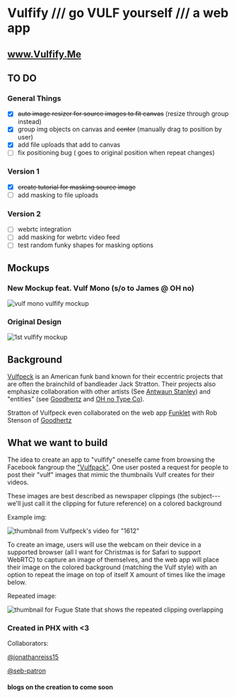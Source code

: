 # Vulfify /// go VULF yourself /// a web app
## www.Vulfify.Me

## TO DO

### General Things
- [x] ~~auto image resizer for source images to fit canvas~~ (resize through group instead)
- [x] group img objects on canvas and ~~center~~ (manually drag to position by user)
- [x] add file uploads that add to canvas
- [ ] fix positioning bug ( goes to original position when repeat changes)

### Version 1
- [x] ~~create tutorial for masking source image~~
- [ ] add masking to file uploads

### Version 2
- [ ] webrtc integration
- [ ] add masking for webrtc video feed
- [ ] test random funky shapes for masking options

## Mockups
### New Mockup feat. Vulf Mono (s/o to James @ OH no)
![vulf mono vulfify mockup](https://github.com/JonathanReiss15/Vulfify/blob/master/DOCS/img/vulfmonomockup.png?raw=true)

### Original Design
![1st vulfify mockup](https://github.com/JonathanReiss15/Vulfify/blob/master/DOCS/img/vulfifymockup1.png?raw=true)

## Background
[Vulfpeck](http://vulfpeck.com) is an American funk band known for their eccentric projects that are often the brainchild of bandleader Jack Stratton.  Their projects also emphasize collaboration with other artists (See [Antwaun Stanley](https://www.youtube.com/watch?v=TiiWR6436Eg)) and "entities" (see [Goodhertz](https://goodhertz.co/vulf-comp) and [OH no Type Co](https://medium.com/@ohno/the-process-of-vulf-mono-e29b3971a014#.9vmpcsby1)).  

Stratton of Vulfpeck even collaborated on the web app [Funklet](http://funklet.com) with Rob Stenson of [Goodhertz](https://goodhertz.co)

## What we want to build
The idea to create an app to "vulfify" oneselfe came from browsing the Facebook fangroup the ["Vulfpack"](https://www.facebook.com/groups/1668975940044050/).  One user posted a request for people to post their "vulf" images that mimic the thumbnails Vulf creates for their videos.

These images are best described as newspaper clippings (the subject---we'll just call it the clipping for future reference) on a colored background

Example img:

![thumbnail from Vulfpeck's video for "1612"](https://raw.githubusercontent.com/JonathanReiss15/Vulfify/master/DOCS/img/1612.jpg)

To create an image, users will use the webcam on their device in a supported browser (all I want for Christmas is for Safari to support WebRTC) to capture an image of themselves, and the web app will place their image on the colored background (matching the Vulf style) with an option to repeat the image on top of itself X amount of times like the image below.

Repeated image:

![thumbnail for Fugue State that shows the repeated clipping overlapping](https://github.com/JonathanReiss15/Vulfify/blob/master/DOCS/img/repeatedexample.jpg?raw=true)

### Created in PHX with <3
Collaborators:

[@jonathanreiss15](http://www.jonnyreiss.com)

[@seb-patron](https://github.com/seb-patron)

#### blogs on the creation to come soon
